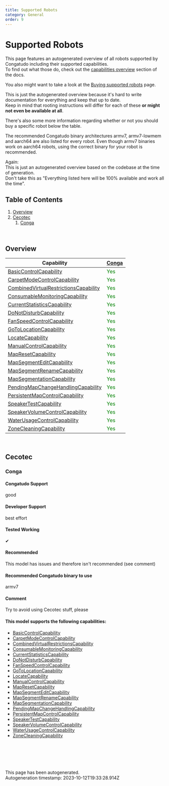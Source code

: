 ```yaml
---
title: Supported Robots
category: General
order: 9
---
```


# Supported Robots

This page features an autogenerated overview of all robots supported by Congatudo including their supported capabilities.<br/>
To find out what those do, check out the [capabilities overview](https://congatudo.cloud/pages/general/capabilities-overview.html) section of the docs.

You also might want to take a look at the [Buying supported robots](https://congatudo.cloud/pages/general/buying-supported-robots.html) page.

This is just the autogenerated overview because it's hard to write documentation for everything and keep that up to date. <br/>
Keep in mind that rooting instructions will differ for each of these **or might not even be available at all**.

There's also some more information regarding whether or not you should buy a specific robot below the table.

The recommended Congatudo binary architectures armv7, armv7-lowmem and aarch64 are also listed for every robot. Even though
armv7 binaries work on aarch64 robots, using the correct binary for your robot is recommended.

Again:<br/>
This is just an autogenerated overview based on the codebase at the time of generation.<br/>
Don't take this as "Everything listed here will be 100% available and work all the time".<br/>


## Table of Contents
1. [Overview](#Overview)
2. [Cecotec](#cecotec)
    1. [Conga](#cecotec_conga)

<br/>

## Overview<a id='Overview'></a>

Capability | <a href='#cecotec_conga'>Conga</a>
---- | ----
[BasicControlCapability](https://congatudo.cloud/pages/general/capabilities-overview.html#BasicControlCapability) | <span style="color:green;">Yes</span>
[CarpetModeControlCapability](https://congatudo.cloud/pages/general/capabilities-overview.html#CarpetModeControlCapability) | <span style="color:green;">Yes</span>
[CombinedVirtualRestrictionsCapability](https://congatudo.cloud/pages/general/capabilities-overview.html#CombinedVirtualRestrictionsCapability) | <span style="color:green;">Yes</span>
[ConsumableMonitoringCapability](https://congatudo.cloud/pages/general/capabilities-overview.html#ConsumableMonitoringCapability) | <span style="color:green;">Yes</span>
[CurrentStatisticsCapability](https://congatudo.cloud/pages/general/capabilities-overview.html#CurrentStatisticsCapability) | <span style="color:green;">Yes</span>
[DoNotDisturbCapability](https://congatudo.cloud/pages/general/capabilities-overview.html#DoNotDisturbCapability) | <span style="color:green;">Yes</span>
[FanSpeedControlCapability](https://congatudo.cloud/pages/general/capabilities-overview.html#FanSpeedControlCapability) | <span style="color:green;">Yes</span>
[GoToLocationCapability](https://congatudo.cloud/pages/general/capabilities-overview.html#GoToLocationCapability) | <span style="color:green;">Yes</span>
[LocateCapability](https://congatudo.cloud/pages/general/capabilities-overview.html#LocateCapability) | <span style="color:green;">Yes</span>
[ManualControlCapability](https://congatudo.cloud/pages/general/capabilities-overview.html#ManualControlCapability) | <span style="color:green;">Yes</span>
[MapResetCapability](https://congatudo.cloud/pages/general/capabilities-overview.html#MapResetCapability) | <span style="color:green;">Yes</span>
[MapSegmentEditCapability](https://congatudo.cloud/pages/general/capabilities-overview.html#MapSegmentEditCapability) | <span style="color:green;">Yes</span>
[MapSegmentRenameCapability](https://congatudo.cloud/pages/general/capabilities-overview.html#MapSegmentRenameCapability) | <span style="color:green;">Yes</span>
[MapSegmentationCapability](https://congatudo.cloud/pages/general/capabilities-overview.html#MapSegmentationCapability) | <span style="color:green;">Yes</span>
[PendingMapChangeHandlingCapability](https://congatudo.cloud/pages/general/capabilities-overview.html#PendingMapChangeHandlingCapability) | <span style="color:green;">Yes</span>
[PersistentMapControlCapability](https://congatudo.cloud/pages/general/capabilities-overview.html#PersistentMapControlCapability) | <span style="color:green;">Yes</span>
[SpeakerTestCapability](https://congatudo.cloud/pages/general/capabilities-overview.html#SpeakerTestCapability) | <span style="color:green;">Yes</span>
[SpeakerVolumeControlCapability](https://congatudo.cloud/pages/general/capabilities-overview.html#SpeakerVolumeControlCapability) | <span style="color:green;">Yes</span>
[WaterUsageControlCapability](https://congatudo.cloud/pages/general/capabilities-overview.html#WaterUsageControlCapability) | <span style="color:green;">Yes</span>
[ZoneCleaningCapability](https://congatudo.cloud/pages/general/capabilities-overview.html#ZoneCleaningCapability) | <span style="color:green;">Yes</span>


<br/>

## Cecotec<a id="cecotec"></a>

### Conga<a id="cecotec_conga"></a>

#### Congatudo Support

good



#### Developer Support

best effort



#### Tested Working

✔



#### Recommended

This model has issues and therefore isn't recommended (see comment)



#### Recommended Congatudo binary to use

armv7



#### Comment

Try to avoid using Cecotec stuff, please



#### This model supports the following capabilities:
  - [BasicControlCapability](https://congatudo.cloud/pages/general/capabilities-overview.html#BasicControlCapability)
  - [CarpetModeControlCapability](https://congatudo.cloud/pages/general/capabilities-overview.html#CarpetModeControlCapability)
  - [CombinedVirtualRestrictionsCapability](https://congatudo.cloud/pages/general/capabilities-overview.html#CombinedVirtualRestrictionsCapability)
  - [ConsumableMonitoringCapability](https://congatudo.cloud/pages/general/capabilities-overview.html#ConsumableMonitoringCapability)
  - [CurrentStatisticsCapability](https://congatudo.cloud/pages/general/capabilities-overview.html#CurrentStatisticsCapability)
  - [DoNotDisturbCapability](https://congatudo.cloud/pages/general/capabilities-overview.html#DoNotDisturbCapability)
  - [FanSpeedControlCapability](https://congatudo.cloud/pages/general/capabilities-overview.html#FanSpeedControlCapability)
  - [GoToLocationCapability](https://congatudo.cloud/pages/general/capabilities-overview.html#GoToLocationCapability)
  - [LocateCapability](https://congatudo.cloud/pages/general/capabilities-overview.html#LocateCapability)
  - [ManualControlCapability](https://congatudo.cloud/pages/general/capabilities-overview.html#ManualControlCapability)
  - [MapResetCapability](https://congatudo.cloud/pages/general/capabilities-overview.html#MapResetCapability)
  - [MapSegmentEditCapability](https://congatudo.cloud/pages/general/capabilities-overview.html#MapSegmentEditCapability)
  - [MapSegmentRenameCapability](https://congatudo.cloud/pages/general/capabilities-overview.html#MapSegmentRenameCapability)
  - [MapSegmentationCapability](https://congatudo.cloud/pages/general/capabilities-overview.html#MapSegmentationCapability)
  - [PendingMapChangeHandlingCapability](https://congatudo.cloud/pages/general/capabilities-overview.html#PendingMapChangeHandlingCapability)
  - [PersistentMapControlCapability](https://congatudo.cloud/pages/general/capabilities-overview.html#PersistentMapControlCapability)
  - [SpeakerTestCapability](https://congatudo.cloud/pages/general/capabilities-overview.html#SpeakerTestCapability)
  - [SpeakerVolumeControlCapability](https://congatudo.cloud/pages/general/capabilities-overview.html#SpeakerVolumeControlCapability)
  - [WaterUsageControlCapability](https://congatudo.cloud/pages/general/capabilities-overview.html#WaterUsageControlCapability)
  - [ZoneCleaningCapability](https://congatudo.cloud/pages/general/capabilities-overview.html#ZoneCleaningCapability)


<br/><br/><br/><br/><br/>
This page has been autogenerated.<br/>
Autogeneration timestamp: 2023-10-12T19:33:28.914Z
